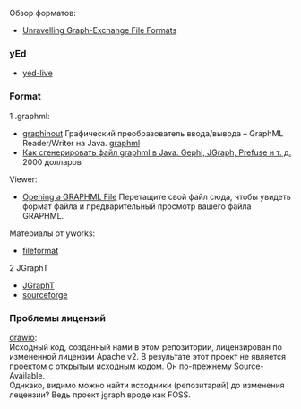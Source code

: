 Обзор форматов:
- [Unravelling Graph-Exchange File Formats](https://arxiv.org/pdf/1503.02781)

### yEd
- [yed-live](https://www.yworks.com/yed-live/)

### Format
1 .graphml:  
- [graphinout](https://github.com/Calpano/graphinout) Графический преобразователь ввода/вывода – GraphML Reader/Writer на Java. [graphml](https://github.com/Calpano/graphinout/blob/main/src/main/doc/graphml.adoc)
- [Как сгенерировать файл graphml в Java. Gephi, JGraph, Prefuse и т. д.](https://stackoverflow.com/questions/23349428/how-to-generate-a-graphml-file-in-java-gephi-jgraph-prefuse-etc) 2000 долларов

Viewer:
- [Opening a GRAPHML File](https://filext.com/file-extension/GRAPHML) Перетащите свой файл сюда, чтобы увидеть формат файла и предварительный просмотр вашего файла GRAPHML.

Материалы от yworks:  
- [fileformat](https://yed.yworks.com/support/manual/fileformat.html)

2 JGraphT  
- [JGraphT](https://coe.psu.ac.th/ad/party3/jgrapht/index.html)
- [sourceforge](https://sourceforge.net/projects/jgrapht/postdownload)

### Проблемы лицензий  
[drawio](https://www.reddit.com/r/opensource/comments/1g6jqhl/alternatives_for_drawio/?rdt=63088):  
Исходный код, созданный нами в этом репозитории, лицензирован по измененной лицензии Apache v2. В результате этот проект не является проектом с открытым исходным кодом. Он по-прежнему Source-Available.  
Однкако, видимо можно найти исходники (репозитарий) до изменения лецензии? Ведь проект jgraph вроде как FOSS.  
